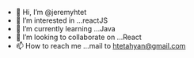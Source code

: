 - 👋 Hi, I’m @jeremyhtet
- 👀 I’m interested in ...reactJS
- 🌱 I’m currently learning ...Java
- 💞️ I’m looking to collaborate on ...React
- 📫 How to reach me ...mail to htetahyan@gmail.com

<!---
jeremyhtet/jeremyhtet is a ✨ special ✨ repository because its `README.md` (this file) appears on your GitHub profile.
You can click the Preview link to take a look at your changes.
--->
